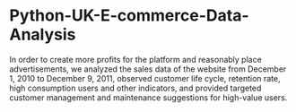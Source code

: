 # Python-UK-E-commerce-Data-Analysis
In order to create more profits for the platform and reasonably place advertisements, we analyzed the sales data of the website from December 1, 2010 to December 9, 2011, observed customer life cycle, retention rate, high consumption users and other indicators, and provided targeted customer management and maintenance suggestions for high-value users.
